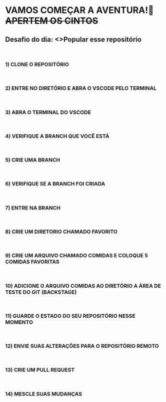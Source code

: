 <h1>VAMOS COMEÇAR A AVENTURA!🚀 <s>APERTEM OS CINTOS</s></h1>


<h2>Desafio do dia: <>Popular esse repositório</h2>
<br>
<h3>1) CLONE O REPOSITÓRIO</h3>
<br>
<h3>2) ENTRE NO DIRETÓRIO E ABRA O VSCODE PELO TERMINAL</h3>
<br>
<h3>3) ABRA O TERMINAL DO VSCODE</h3>
<br>
<h3>4) VERIFIQUE A BRANCH QUE VOCÊ ESTÁ</h3>
<br>
<h3>5) CRIE UMA BRANCH</h3>
<br>
<h3>6) VERIFIQUE SE A BRANCH FOI CRIADA</h3>
<br>
<h3>7) ENTRE NA BRANCH</h3>
<br>
<h3>8) CRIE UM DIRETORIO CHAMADO FAVORITO</h3>
<br>
<h3>9) CRIE UM ARQUIVO CHAMADO COMIDAS E COLOQUE 5 COMIDAS FAVORITAS </h3>
<br>
<h3>10) ADICIONE O ARQUIVO COMIDAS AO DIRETÓRIO A ÁREA DE TESTE DO GIT (BACKSTAGE)</h3>
<br>
<h3>11) GUARDE O ESTADO DO SEU REPOSITÓRIO NESSE MOMENTO</h3>
<br>
<h3>12) ENVIE SUAS ALTERAÇÕES PARA O REPOSITÓRIO REMOTO</h3>
<br>
<h3>13) CRIE UM PULL REQUEST</h3>
<br>
<h3>14) MESCLE SUAS MUDANÇAS</h3>

